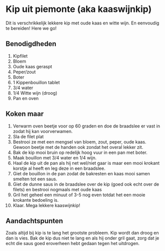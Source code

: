 # Kip uit piemonte (aka kaaswijnkip)

Dit is verschrikkelijk lekkere kip met oude kaas en witte wijn. En eenvoudig te bereiden! Here we go!

## Benodigdheden

1. Kipfilet
2. Bloem
3. Oude kaas geraspt
4. Peper/zout
5. Boter
6. 1 Kippenbouillon tablet
7. 3/4 water
8. 1/4 Witte wijn (droog)
9. Pan en oven

## Koken maar

1. Verwarm oven beetje voor op 60 graden en doe de braadslee er vast in zodat hij kan voorverwamen.
2. Sla de filet plat
3. Bestrooi ze met een mengsel van bloem, zout, peper, oude kaas. Gewoon beetje met de handen ook zondat het overal lekker zit.
4. Bak de kip mooi bruin op redelijk hoog vuur in een pan met boter.
5. Maak bouillon met 3/4 water en 1/4 wijn.
6. Haal de kip uit de pan als hij net wel/niet gaar is maar een mooi krokant korstje al heeft en leg deze in een braadslee.
7. Giet de bouillon in de pan zodat de bakresten en kaas mooi samen smelten tot een saus.
8. Giet de dunne saus in de braadslee over de kip (goed ook echt over de filets) en bestrooi nogmaals met oude kaas
9. Gril het geheel een minuut of 3-5 nog even totdat het een mooie krokante bedoeling is.
10. Klaar. Mega lekkere kaaswijnkip!

## Aandachtspunten

Zoals altijd bij kip is te lang het grootste probleem. Kip wordt dan droog en dan is vies. Bak de kip dus niet te lang en als hij onder gril gaat, zorg dat je echt die saus goed eroverheen hebt gedaan tegen het uitdrogen.
